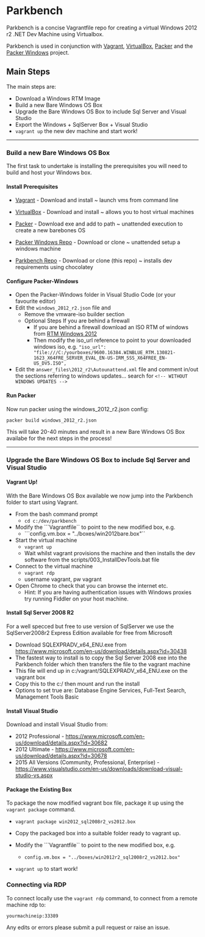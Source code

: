 # Parkbench

Parkbench is a concise Vagrantfile repo for creating a virtual Windows 2012 r2 .NET Dev Machine using Virtualbox.

Parkbench is used in conjunction with [Vagrant](https://www.vagrantup.com/downloads.html), 
[VirtualBox](https://www.virtualbox.org/wiki/Downloads), 
[Packer](https://www.packer.io/downloads.html) and the 
[Packer Windows](https://github.com/joefitzgerald/packer-windows) project.  


## Main Steps

The main steps are:

* Download a Windows RTM Image
* Build a new Bare Windows OS Box
* Upgrade the Bare Windows OS Box to include Sql Server and Visual Studio
* Export the Windows + SqlServer Box + Visual Studio
* ```vagrant up``` the new dev machine and start work!

***

### Build a new Bare Windows OS Box

The first task to undertake is installing the prerequisites you will need to build and host your Windows box.  

#### Install Prerequisites

* [Vagrant](https://www.vagrantup.com/downloads.html) - Download and install 
  ~ launch vms from command line 

* [VirtualBox](https://www.virtualbox.org/wiki/Downloads) - Download and install
  ~ allows you to host virtual machines

* [Packer](https://www.packer.io/downloads.html) - Download exe and add to path
  ~ unattended execution to create a new barebones OS 

* [Packer Windows Repo](https://github.com/joefitzgerald/packer-windows) - Download or clone
 ~ unattended setup a windows machine

* [Parkbench Repo](https://github.com/JeremyNevill/parkbench) - Download or clone (this repo)
~ installs dev requirements using chocolatey

#### Configure Packer-Windows

* Open the Packer-Windows folder in Visual Studio Code (or your favourite editor)
* Edit the ```windows_2012_r2.json``` file and 
  * Remove the vmware-iso builder section
  * Optional Steps If you are behind a firewall
    * If you are behind a firewall download an ISO RTM of windows from [RTM Windows 2012](http://download.microsoft.com/download/6/2/A/62A76ABB-9990-4EFC-A4FE-C7D698DAEB96/9600.16384.WINBLUE_RTM.130821-1623_X64FRE_SERVER_EVAL_EN-US-IRM_SSS_X64FREE_EN-US_DV5.ISO)
    * Then modify the iso_url reference to point to your downloaded windows iso, e.g. ```"iso_url": "file:///C:/yourboxes/9600.16384.WINBLUE_RTM.130821-1623_X64FRE_SERVER_EVAL_EN-US-IRM_SSS_X64FREE_EN-US_DV5.ISO",```
* Edit the ```answer_files\2012_r2\Autounattend.xml``` file and comment in/out the sections referring to windows updates... search for ```<!-- WITHOUT WINDOWS UPDATES -->```


#### Run Packer

Now run packer using the windows_2012_r2.json config:

```
packer build windows_2012_r2.json
```

This will take 20-40 minutes and result in a new Bare Windows OS Box availabe for the next steps in the process!

*** 


### Upgrade the Bare Windows OS Box to include Sql Server and Visual Studio

#### Vagrant Up!

With the Bare Windows OS Box available we now jump into the Parkbench folder to start using Vagrant.

* From the bash command prompt
  * ```cd c:/dev/parkbench```
* Modify the ```Vagrantfile`` to point to the new modified box, e.g.
  * ```config.vm.box = "../boxes/win2012bare.box"``
* Start the virtual machine
  * ```vagrant up```
  * Wait whilst vagrant provisions the machine and then installs the dev software from the scripts/003_InstallDevTools.bat file
* Connect to the virtual machine
  *  ```vagrant rdp```
  * username vagrant, pw vagrant
* Open Chrome to check that you can browse the internet etc. 
  * Hint: If you are having authentication issues with Windows proxies try running Fiddler on your host machine.
  
  
#### Install Sql Server 2008 R2

For a well specced but free to use version of SqlServer we use the SqlServer2008r2 Express Edition available for free from Microsoft

* Download SQLEXPRADV_x64_ENU.exe from https://www.microsoft.com/en-us/download/details.aspx?id=30438
* The fastest way to install is to copy the Sql Server 2008 exe into the Parkbench folder which then transfers the file to the vagrant machine
* This file will end up in c:/vagrant/SQLEXPRADV_x64_ENU.exe on the vagrant box
* Copy this to the c:/ then mount and run the install
* Options to set true are: Database Engine Services, Full-Text Search, Management Tools Basic

  
#### Install Visual Studio  

Download and install Visual Studio from:
* 2012 Professional - https://www.microsoft.com/en-us/download/details.aspx?id=30682
* 2012 Ultimate - https://www.microsoft.com/en-us/download/details.aspx?id=30678
* 2015 All Versions (Community, Professional, Enterprise) - https://www.visualstudio.com/en-us/downloads/download-visual-studio-vs.aspx


#### Package the Existing Box
To package the now modified vagrant box file, package it up using the ```vagrant package``` command.

* ```vagrant package win2012_sql2008r2_vs2012.box```

* Copy the packaged box into a suitable folder ready to vagrant up.
* Modify the ```Vagrantfile`` to point to the new modified box, e.g.
  * ```config.vm.box = "../boxes/win2012r2_sql2008r2_vs2012.box"```
* ```vagrant up``` to start work! 


### Connecting via RDP

To connect locally use the ```vagrant rdp``` command, to connect from a remote machine rdp to:
```
yourmachineip:33389
```

Any edits or errors please submit a pull request or raise an issue.
